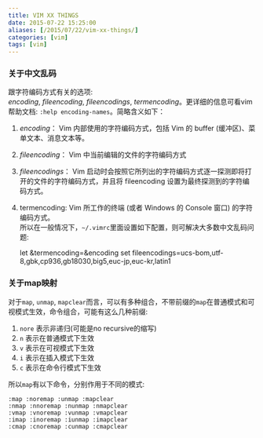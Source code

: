 ```yaml
---
title: VIM XX THINGS
date: 2015-07-22 15:25:00
aliases: [/2015/07/22/vim-xx-things/]
categories: [vim]
tags: [vim]
---
```

### 关于中文乱码  
跟字符编码方式有关的选项:  
*encoding*, *fileencoding*, *fileencodings*, *termencoding*。更详细的信息可看vim 帮助文档: `:help encoding-names`。简略含义如下：  
1. *encoding*： Vim 内部使用的字符编码方式，包括 Vim 的 buffer (缓冲区)、菜单文本、消息文本等。  
2. *fileencoding*： Vim 中当前编辑的文件的字符编码方式  
3. *fileencodings*： Vim 启动时会按照它所列出的字符编码方式逐一探测即将打开的文件的字符编码方式，并且将 fileencoding 设置为最终探测到的字符编码方式。 
4. termencoding: Vim 所工作的终端 (或者 Windows 的 Console 窗口) 的字符编码方式。  
所以在一般情况下，`~/.vimrc`里面设置如下配置，则可解决大多数中文乱码问题:    
            
    let &termencoding=&encoding
    set fileencodings=ucs-bom,utf-8,gbk,cp936,gb18030,big5,euc-jp,euc-kr,latin1

### 关于map映射

对于`map`, `unmap`, `mapclear`而言，可以有多种组合，不带前缀的`map`在普通模式和可视模式生效，命令组合，可能有这么几种前缀:  

1. `nore` 表示非递归(可能是no recursive的缩写)  
2. `n` 表示在普通模式下生效  
3. `v` 表示在可视模式下生效  
4. `i` 表示在插入模式下生效  
5. `c` 表示在命令行模式下生效  

所以`map`有以下命令，分别作用于不同的模式:
        
    :map :noremap :unmap :mapclear
    :nmap :nnoremap :nunmap :nmapclear
    :vmap :vnoremap :vunmap :vmapclear
    :imap :inoremap :iunmap :imapclear
    :cmap :cnoremap :cunmap :cmapclear

